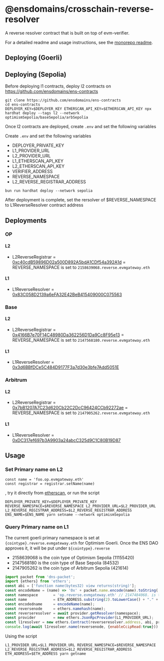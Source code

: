 # @ensdomains/crosschain-reverse-resolver

A reverse resolver contract that is built on top of evm-verifier.

For a detailed readme and usage instructions, see the [monorepo readme](https://github.com/ensdomains/evmgateway/tree/main).


## Deploying (Goerli)

## Deploying (Sepolia)

Before deploying l1 contracts, deploy l2 contracts on https://github.com/ensdomains/ens-contracts

```
git clone https://github.com/ensdomains/ens-contracts
cd ens-contracts
DEPLOYER_KEY=$DEPLOYER_KEY ETHERSCAN_API_KEY=$ETHERSCAN_API_KEY npx hardhat deploy --tags l2 --network optimismSepolia/baseSepolia/arbSepolia
```

Once l2 contracts are deployed, create `.env` and set the following variables

Create `.env` and set the following variables

- DEPLOYER_PRIVATE_KEY
- L1_PROVIDER_URL
- L2_PROVIDER_URL
- L1_ETHERSCAN_API_KEY
- L2_ETHERSCAN_API_KEY
- VERIFIER_ADDRESS
- REVERSE_NAMESPACE
- L2_REVERSE_REGISTRAR_ADDRESS

```
bun run hardhat deploy --network sepolia
```

After deployment is complete, set the rersolver of $REVERSE_NAMESPACE to L1ReverseResolver contract address

## Deployments

### OP
#### L2
- L2ReverseRegistrar = [0xc40cdB59896D02a500D892A5bdA1CDf54a392A1d](https://sepolia-optimism.etherscan.io/address/0xc40cdB59896D02a500D892A5bdA1CDf54a392A1d#code
) = REVERSE_NAMESPACE is set to `2158639068.reverse.evmgateway.eth`
#### L1
- L1ReverseResolver = [0x83C058D2139a6eFA32E42BeB415409000C075563](https://sepolia.etherscan.io/address/0x83C058D2139a6eFA32E42BeB415409000C075563#code)

### Base

#### L2
- L2ReverseRegistrar = [0x4166B7e70F14C48980Da362256D1Da9Cc8F95e13](https://sepolia.basescan.org/address/0x4166B7e70F14C48980Da362256D1Da9Cc8F95e13#code) = REVERSE_NAMESPACE is set to `2147568180.reverse.evmgateway.eth`
#### L1
- L1ReverseResolver = [0x3d6BBfDCe5C484D9177F3a7d30e3bfe7Add5051E](https://sepolia.etherscan.io/address/0x3d6BBfDCe5C484D9177F3a7d30e3bfe7Add5051E#code)

### Arbitrum

#### L2
- L2ReverseRegistrar = [0x7bB1207A7C23d620Cb22C2DcC96424CCb92272ae](https://api-sepolia.arbiscan.io/address/0x7bB1207A7C23d620Cb22C2DcC96424CCb92272ae#code
) = REVERSE_NAMESPACE is set to `2147905262.reverse.evmgateway.eth`
#### L1
- L1ReverseResolver = [0xDC317ef697b3A9903a24abcC325d9C1C80B19D87](https://sepolia.etherscan.io/address/0xDC317ef697b3A9903a24abcC325d9C1C80B19D87#code)

## Usage

### Set Primary name on L2

```
const name = 'foo.op.evmgateway.eth'
const registrar = registrar.setName(name)
```

, try it directly from [etherscan](https://goerli.etherscan.io/address/0xeEB5832Ea8732f7EF06d468E40F562c9D7347795), or run the script
```
DEPLOYER_PRIVATE_KEY=$DEPLOYER_PRIVATE_KEY REVERSE_NAMESPACE=$REVERSE_NAMESPACE L2_PROVIDER_URL=$L2_PROVIDER_URL L2_REVERSE_REGISTRAR_ADDRESS=$L2_REVERSE_REGISTRAR_ADDRESS ENS_NAME=$ENS_NAME yarn setname --network optimismSepolia
```

### Query Primary name on L1

The current goerli primary namespace is set at `{cointype}.reverse.evmgateway.eth` for Optimism Goerli. Once the ENS DAO approves it, it will be put under `${cointype}.reverse`

- 2158639068 is the coin type of Optimism Sepolia (11155420)
- 2147568180 is the coin type of Base Sepolia (84532)
- 2147905262 is the coin type of Arbitrum Sepolia (421614)

```js
import packet from 'dns-packet';
import {ethers} from 'ethers';
const abi = ['function name(bytes32) view returns(string)'];
const encodeName = (name) => '0x' + packet.name.encode(name).toString('hex')
const namespace       = 'op.reverse.evmgateway.eth' // 2147484068. is the coinType of Optimism Goerli (420)
const name            = ETH_ADDRESS.substring(2).toLowerCase() + "." + namespace
const encodedname     = encodeName(name);
const reversenode     = ethers.namehash(name);
const reverseresolver = await provider.getResolver(namespace);
const provider        = new ethers.JsonRpcProvider(L1_PROVIDER_URL);
const l1resolver = new ethers.Contract(reverseresolver.address, abi, provider);
console.log(await l1resolver.name(reversenode, {enableCcipRead:true}))
```

Using the script

```
L1_PROVIDER_URL=$L1_PROVIDER_URL REVERSE_NAMESPACE=$REVERSE_NAMESPACE L2_REVERSE_REGISTRAR_ADDRESS=$L2_REVERSE_REGISTRAR_ADDRESS ETH_ADDRESS=$ETH_ADDRESS yarn getname
```
